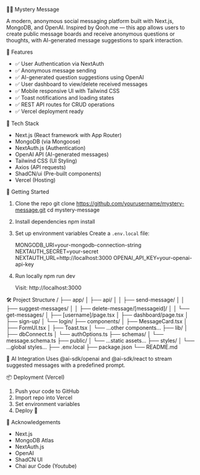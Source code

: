 🕵️‍♂️ Mystery Message

A modern, anonymous social messaging platform built with Next.js, MongoDB, and OpenAI. Inspired by Qooh.me — this app allows users to create public message boards and receive anonymous questions or thoughts, with AI-generated message suggestions to spark interaction.

📸 Features
- ✅ User Authentication via NextAuth
- ✅ Anonymous message sending
- ✅ AI-generated question suggestions using OpenAI
- ✅ User dashboard to view/delete received messages
- ✅ Mobile responsive UI with Tailwind CSS
- ✅ Toast notifications and loading states
- ✅ REST API routes for CRUD operations
- ✅ Vercel deployment ready

🧰 Tech Stack
- Next.js (React framework with App Router)
- MongoDB (via Mongoose)
- NextAuth.js (Authentication)
- OpenAI API (AI-generated messages)
- Tailwind CSS (UI Styling)
- Axios (API requests)
- ShadCN/ui (Pre-built components)
- Vercel (Hosting)

🚀 Getting Started
1. Clone the repo
   git clone https://github.com/yourusername/mystery-message.git
   cd mystery-message

2. Install dependencies
   npm install

3. Set up environment variables
   Create a `.env.local` file:

   MONGODB_URI=your-mongodb-connection-string
   NEXTAUTH_SECRET=your-secret
   NEXTAUTH_URL=http://localhost:3000
   OPENAI_API_KEY=your-openai-api-key

4. Run locally
   npm run dev

   Visit: http://localhost:3000

🛠 Project Structure
/
├── app/
│   ├── api/
│   │   ├── send-message/
│   │   ├── suggest-messages/
│   │   ├── delete-message/[messageid]/
│   │   └── get-messages/
│   ├── [username]/page.tsx
│   ├── dashboard/page.tsx
│   ├── sign-up/
│   └── login/
├── components/
│   ├── MessageCard.tsx
│   ├── FormUI.tsx
│   ├── Toast.tsx
│   └── ...other components...
├── lib/
│   ├── dbConnect.ts
│   └── authOptions.ts
├── schemas/
│   └── message.schema.ts
├── public/
│   └── ...static assets...
├── styles/
│   └── ...global styles...
├── .env.local
├── package.json
└── README.md

🧠 AI Integration
Uses @ai-sdk/openai and @ai-sdk/react to stream suggested messages with a predefined prompt.

📦 Deployment (Vercel)
1. Push your code to GitHub
2. Import repo into Vercel
3. Set environment variables
4. Deploy 🎉


💬 Acknowledgements
- Next.js
- MongoDB Atlas
- NextAuth.js
- OpenAI
- ShadCN UI
- Chai aur Code (Youtube)